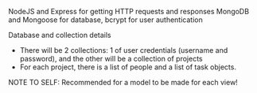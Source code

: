 NodeJS and Express for getting HTTP requests and responses
MongoDB and Mongoose for database, bcrypt for user authentication

Database and collection details
- There will be 2 collections: 1 of user credentials (username and password), and the other will be a collection of projects
- For each project, there is a list of people and a list of task objects. 

NOTE TO SELF: Recommended for a model to be made for each view!